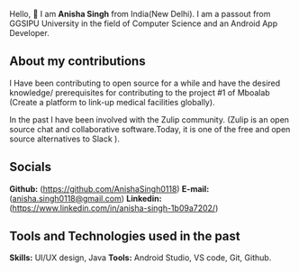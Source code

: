 Hello, 👋 I am **Anisha Singh** from India(New Delhi). I am a passout from GGSIPU University in the field of Computer Science and an Android App Developer.

## About my contributions
I Have been contributing to open source for a while and have the desired knowledge/ prerequisites for contributing to the project #1 of  Mboalab (Create a platform to link-up medical facilities globally).

In the past I have been involved with the Zulip community.
(Zulip is an open source chat and collaborative software.Today, it is one of the free and open source alternatives to Slack ).

## Socials
**Github:** (https://github.com/AnishaSingh0118)
**E-mail:** (anisha.singh0118@gmail.com)
**Linkedin:** (https://www.linkedin.com/in/anisha-singh-1b09a7202/)

## Tools and Technologies used in the past
**Skills:** UI/UX design, Java
**Tools:** Android Studio, VS code, Git, Github.
